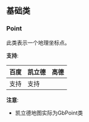 <a name="base"></a>

## 基础类  

### Point  

此类表示一个地理坐标点。  

**支持**:  

| 百度 | 凯立德 | 高德 |
| --- | --- | --- |
| 支持 | 支持 |  |  

**注意**:  

- 凯立德地图实际为GbPoint类

